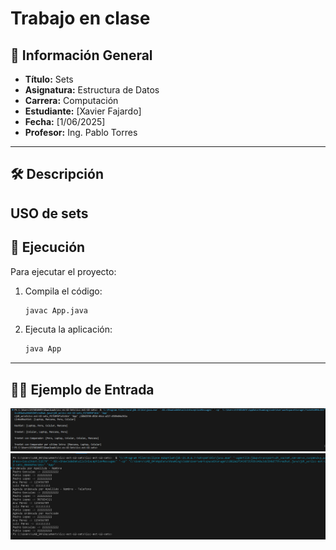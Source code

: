 
# Trabajo en clase 

## 📌 Información General

- **Título:** Sets
- **Asignatura:** Estructura de Datos
- **Carrera:** Computación
- **Estudiante:** [Xavier Fajardo]
- **Fecha:** [1/06/2025]
- **Profesor:** Ing. Pablo Torres

---

## 🛠️ Descripción

USO de sets
---

## 🚀 Ejecución

Para ejecutar el proyecto:

1. Compila el código:
    ```bash
    javac App.java
    ```
2. Ejecuta la aplicación:
    ```bash
    java App
    ```

---

## 🧑‍💻 Ejemplo de Entrada
![alt text](image.png)
![alt text](image-1.png)

